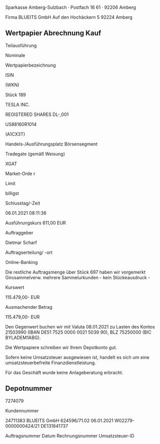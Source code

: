 <!-- image -->

Sparkasse Amberg-Sulzbach · Postfach 16 61 · 92206 Amberg

Firma BLUEITS GmbH Auf den Hochäckern 5 92224 Amberg

## Wertpapier Abrechnung Kauf

Teilausführung

Nominale

Wertpapierbezeichnung

ISIN

(WKN)

Stück 189

TESLA INC.

REGISTERED SHARES DL-,001

US88160R1014

(A1CX3T)

Handels-/Ausführungsplatz Börsensegment

Tradegate (gemäß Weisung)

XGAT

Market-Orde r

Limit

billigst

Schlusstag/-Zeit

06.01.2021 08:11:36

Ausführungskurs 611,00 EUR

Auftraggeber

Dietmar Scharf

Auftragserteilung/ -ort

Online-Banking

Die restliche Auftragsmenge über Stück 697 haben wir vorgemerkt Girosammelverw. mehrere Sammelurkunden - kein Stückeausdruck -

Kurswert

115.479,00- EUR

Ausmachender Betrag

115.479,00- EUR

Den Gegenwert buchen wir mit Valuta 08.01.2021 zu Lasten des Kontos 21503990 (IBAN DE51 7525 0000 0021 5039 90), BLZ 75250000 (BIC BYLADEM1ABG).

Die Wertpapiere schreiben wir Ihrem Depotkonto gut.

Sofern keine Umsatzsteuer ausgewiesen ist, handelt es sich um eine umsatzsteuerbefreite Finanzdienstleistung.

Für das Geschäft wurde keine Anlageberatung erbracht.

## Depotnummer

7274079

Kundennummer

24711383 BLUEITS GmbH 624596/71.02 06.01.2021 W02279-0000000424/21 DE131841737

Auftragsnummer Datum Rechnungsnummer Umsatzsteuer-ID